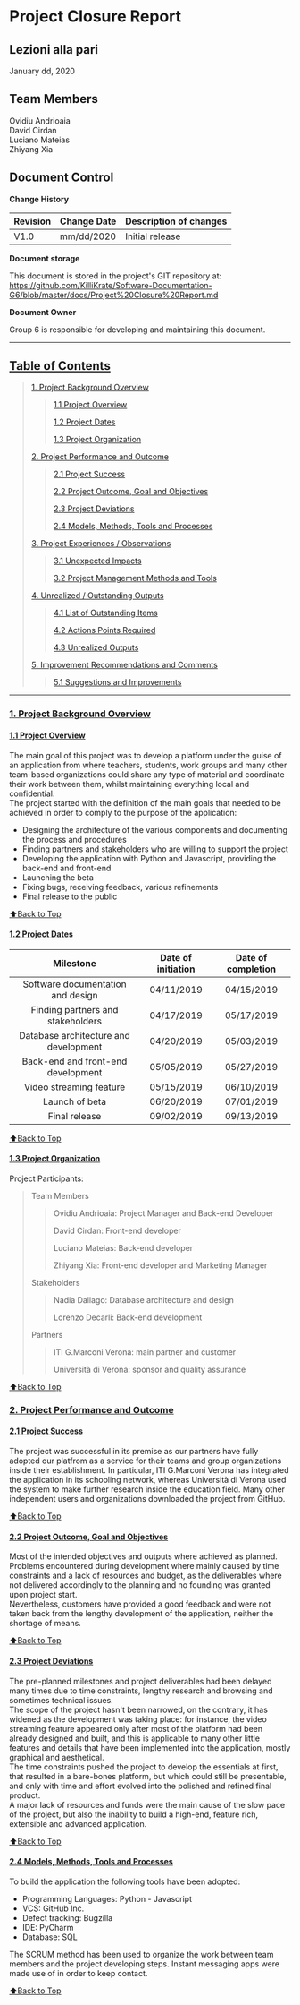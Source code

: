 # Project Closure Report

## Lezioni alla pari
January dd, 2020

## Team Members
Ovidiu Andrioaia  
David Cirdan  
Luciano Mateias  
Zhiyang Xia


## Document Control
**Change History**

| Revision | Change Date | Description of changes |
| -------- | ----------- | ---------------------- |
| V1.0     | mm/dd/2020  | Initial release        |

**Document storage**

This document is stored in the project's GIT repository at:
https://github.com/KilliKrate/Software-Documentation-G6/blob/master/docs/Project%20Closure%20Report.md
 
**Document Owner**

Group 6 is responsible for developing and maintaining this document.

--------------------------------------------------------------------

## [Table of Contents](#table-of-contents)
> [1. Project Background Overview](#1-project-background-overview)
>> [1.1 Project Overview](#11-project-overview)
>>
>> [1.2 Project Dates](#12-project-dates)
>>
>> [1.3 Project Organization](#13-project-organization)
>
> [2. Project Performance and Outcome](#2-project-performance-and-outcome)
>> [2.1 Project Success](#21-project-success)
>>
>> [2.2 Project Outcome, Goal and Objectives](#22-project-outcome-goal-and-objectives)
>>
>> [2.3 Project Deviations](#23-project-deviations)
>>
>> [2.4 Models, Methods, Tools and Processes](#24-models-methods-tools-and-processes)
>
> [3. Project Experiences / Observations](#project-experiences-observations)
>> [3.1 Unexpected Impacts](#unexpected-impacts)
>>
>> [3.2 Project Management Methods and Tools](#project-management-methods-and-tools)
>
> [4. Unrealized / Outstanding Outputs](#unrealized-outstanding-outputs)
>> [4.1 List of Outstanding Items](#list-of-outstanding-items)
>>
>> [4.2 Actions Points Required](#actions-points-required)
>>
>> [4.3 Unrealized Outputs](#unrealized-outputs)
>
> [5. Improvement Recommendations and Comments](#improvement-recommendations-and-comments)
>> [5.1 Suggestions and Improvements](#suggestions-and-improvements)

----------------------------------------


### [1. Project Background Overview](#1-project-background-overview)

#### [1.1 Project Overview](#11-project-overview)
The main goal of this project was to develop a platform under the guise of an application from where teachers, students, work groups and many other team-based organizations could share any type of material and coordinate their work between them, whilst maintaining everything local and confidential.\
The project started with the definition of the main goals that needed to be achieved in order to comply to the purpose of the application:
+ Designing the architecture of the various components and documenting the process and procedures
+ Finding partners and stakeholders who are willing to support the project
+ Developing the application with Python and Javascript, providing the back-end and front-end
+ Launching the beta
+ Fixing bugs, receiving feedback, various refinements
+ Final release to the public

[⬆Back to Top](#table-of-contents)

#### [1.2 Project Dates](#12-project-dates)

| Milestone | Date of initiation | Date of completion |
| :---------: | :------------------: | :------: |
| Software documentation and design | 04/11/2019 | 04/15/2019 |
| Finding partners and stakeholders | 04/17/2019 | 05/17/2019 |
| Database architecture and development | 04/20/2019 | 05/03/2019 |
| Back-end and front-end development | 05/05/2019 | 05/27/2019 |
| Video streaming feature | 05/15/2019 | 06/10/2019 |
| Launch of beta | 06/20/2019 | 07/01/2019 |
| Final release | 09/02/2019 | 09/13/2019 |

[⬆Back to Top](#table-of-contents)

#### [1.3 Project Organization](#13-project-organization)

Project Participants:

> Team Members
> > Ovidiu Andrioaia: Project Manager and Back-end Developer
> >
> > David Cirdan: Front-end developer
> >
> > Luciano Mateias: Back-end developer
> >
> > Zhiyang Xia: Front-end developer and Marketing Manager
>
> Stakeholders
> > Nadia Dallago: Database architecture and design
> >
> > Lorenzo Decarli: Back-end development
>
> Partners
> > ITI G.Marconi Verona: main partner and customer
> >
> > Università di Verona: sponsor and quality assurance

[⬆Back to Top](#table-of-contents)

### [2. Project Performance and Outcome](#2-project-performance-and-outcome)

#### [2.1 Project Success](#21-project-success)

The project was successful in its premise as our partners have fully adopted our platfrom as a service for their teams and group organizations inside their establishment. In particular, ITI G.Marconi Verona has integrated the application in its schooling network, whereas Università di Verona used the system to make further research inside the education field. Many other independent users and organizations downloaded the project from GitHub.

[⬆Back to Top](#table-of-contents)

#### [2.2 Project Outcome, Goal and Objectives](#22-project-outcome-goal-and-objectives)

Most of the intended objectives and outputs where achieved as planned. \
Problems encountered during development where mainly caused by time constraints and a lack of resources and budget, as the deliverables where not delivered accordingly to the planning and no founding was granted upon project start. \
Nevertheless, customers have provided a good feedback and were not taken back from the lengthy development of the application, neither the shortage of means.

[⬆Back to Top](#table-of-contents)

#### [2.3 Project Deviations](#23-project-deviations)

The pre-planned milestones and project deliverables had been delayed many times due to time constraints, lengthy research and browsing and sometimes technical issues.\
The scope of the project hasn't been narrowed, on the contrary, it has widened as the development was taking place: for instance, the video streaming feature appeared only after most of the platform had been already designed and built, and this is applicable to many other little features and details that have been implemented into the application, mostly graphical and aesthetical.\
The time constraints pushed the project to develop the essentials at first, that resulted in a bare-bones platform, but which could still be presentable, and only with time and effort evolved into the polished and refined final product. \
A major lack of resources and funds were the main cause of the slow pace of the project, but also the inability to build a high-end, feature rich, extensible and advanced application.

[⬆Back to Top](#table-of-contents)

#### [2.4 Models, Methods, Tools and Processes](#24-models-methods-tools-and-processes)

To build the application the following tools have been adopted:
+ Programming Languages: Python - Javascript
+ VCS: GitHub Inc.
+ Defect tracking: Bugzilla
+ IDE: PyCharm
+ Database: SQL

The SCRUM method has been used to organize the work between team members and the project developing steps. Instant messaging apps were made use of in order to keep contact.

[⬆Back to Top](#table-of-contents)
